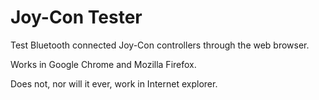# Joy-Con Tester
Test Bluetooth connected Joy-Con controllers through the web browser.
 
Works in Google Chrome and Mozilla Firefox.
 
Does not, nor will it ever, work in Internet explorer.
